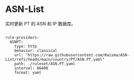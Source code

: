 
# ASN-List

实时更新 PT 的 ASN 和 IP 数据库。

<pre><code class="language-javascript">
rule-providers:
  ASNPT:
    type: http
    behavior: classical
    url: "https://raw.githubusercontent.com/Kwisma/ASN-List/refs/heads/main/country/PT/ASN.PT.yaml"
    path: ./ruleset/ASN.PT.yaml
    interval: 86400
    format: yaml
</code></pre>